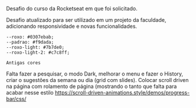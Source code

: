 Desafio do curso da Rocketseat em que foi solicitado.

Desafio atualizado para ser utilizado em um projeto da faculdade, adicionando responsividade e novas funcionalidades.

    --roxo: #0307ebab;
    --padrao: #f9dada;
    --roxo-light: #7b7de0;
    --roxo-light-2: #c7c8ff;

    Antigas cores


<!-- CARD -->
<!-- <div class="card" id="../Imagens/burger.png">
<div class="card_imagem">
    <img src="../Imagens/burger.png" alt="triplo bacon burger">
</div>

<div class="card_titulo">
    <h1>Triplo bacon burger</h1>
    <div class="card_autor">
        <p>por Jorge Relato</p>
    </div>
</div>
</div>

<div class="card" id="../Imagens/pizza.png">
    <div class="card_imagem">
        <img src="../Imagens/pizza.png" alt="Pizza 4 estações">
    </div>
    <div class="card_titulo">
        <h1>Pizza 4 estações</h1>
        <div class="card_autor">
            <p>por Fabiana Melo</p>
        </div>
    </div>
</div>

<div class="card" id="../Imagens/espaguete.png">
    <div class="card_imagem">
        <img src="../Imagens/espaguete.png" alt="Espaguete ao alho">
    </div>

    <div class="card_titulo">
        <h1>Espaguete ao alho</h1>
        <div class="card_autor">
            <p>por Júlia Kinoto</p>
        </div>
    </div>
</div>

<div class="card" id="../Imagens/lasanha.png">
    <div class="card_imagem">
        <img src="../Imagens/lasanha.png" alt="Lasanha mac n' cheese">
    </div>

    <div class="card_titulo">
        <h1>Lasanha mac n' cheese</h1>
        <div class="card_autor">
            <p>por Juliano Vieira</p>
        </div>
    </div>
</div>

<div class="card" id="../Imagens/doce.png">
    <div class="card_imagem">
        <img src="../Imagens/doce.png" alt="Docinhos pão-do-céu">
    </div>

    <div class="card_titulo">
        <h1>Docinhos pão-do-céu</h1>
        <div class="card_autor">
            <p>por Ricardo Golvea</p>
        </div>
    </div>
</div>

<div class="card" id="../Imagens/asinhas.png">
    <div class="card_imagem">
        <img src="../Imagens/asinhas.png" alt="Asinhas de frango ao barbecue">
    </div>

    <div class="card_titulo">
        <h1>Asinhas de frango ao barbecue</h1>
        <div class="card_autor">
            <p>por Vania Steroski</p>
        </div>
    </div>
</div> -->

<!-- MODAL -->
<!--
        <div class="modal_overlay">
            <div class="modal">

                <div class="close_modal">
                    <img src="../icons/x.svg"/>
                </div>

                <div class="modal_conteudo">
                    <img src="" alt="Receitas">
                </div>

                <div class="titulosModal">
                    <h1></h1>
                    <div class="autor">
                        <p></p>
                    </div>
                </div>

                <div class="modal_detalhes">
                    <div class = "ingredientes">
                        <h2>Ingredientes</h2>
                        <ul>
                            <li>1 lata de creme de leite</li>
                            <li>1 lata de milho verde</li>
                            <li>1 copo de requeijão cremoso</li>
                            <li>100 g de azeitona sem caroço</li>
                            <li>2 peitos de frango desfiados</li>
                            <li>200 g de mussarela fatiada</li>
                            <li>100 g de batata palha</li>
                            <li>1 xícara de água</li>
                            <li>1 pitada de sal</li>
                        </ul>
                    </div>
    
                    <div class="detalhes">
                        <h2>Preparo</h2>
                        <p>30 Min</p>
                        <h2 id = "rend">Rendimento</h2>
                        <p>5 Porções</p>
                    </div>
                </div>
            </div>
        </div>   
-->

<!-- RECEITA ÚNICA -->

<!-- <main>

    <div class="ham">
        <div class="card_imagem">
            <img src="../Imagens/burger.png" alt="triplo bacon burger">
        </div>
        <div class="info_card">
            <h1>Triplo bacon burger</h1>
            <p>por Jorge Relato</p>
        </div>
    </div>
    <div class="textos_receitaUnica">
        <h2>Ingredientes</h2>
            <ul class = "lista_ingredientes" id ="unico">
                <li>3 Texas Burguer Seara</li>
                <li>3 colheres de chá de óleo</li>
                <li>6 fatias de queijo cheddar</li>
                <li>2 fatias de Bacon Fatias Redondas Double Smoked Seara Gourmet</li>
                <li>1 pão de gergelim para hambúrguer</li>
            </ul>

        <h2>Modo de preparo</h2>

            <ol class = "lista_ingredientes" >
                <li>Em um liquidificador junte as gemas e o suco de limão, bata em velocidade baixa até formar uma mistura;</li>
                <li>Ainda batendo, junte o óleo em fio vagarosamente. Quando a mistura atingir um ponto cremoso, junte o restante dos ingredientes separadamente, batendo a cada adição e bata até ficar homogêneo. Coloque em um pote com tampa, leve à geladeira por pelo menos 1h;</li>
                
            </ol>
            
            <h3>Para o hambúrguer e montagem</h3>
            
            <ol class = "lista_ingredientes">
                    <li>Em uma frigideira antiaderente, adicione 1 fatia de Bacon Fatias Redondas Double Smoked Seara Gourmet por vez e frite em fogo médio até estarem douradas, por cerca de 2 minutos cada;</li>
                    <li>Aqueça uma frigideira em fogo médio, junte 1 colher de chá de óleo e frite o Texas Burguer Seara por 6 minutos, virando na metade do tempo;</li>
                    <li>Desligue a frigideira, adicione 2 fatias de queijo cheddar sobre o hambúrguer, tampe a frigideira e aguarde 1 minuto para que o queijo derreta com o calor do hambúrguer. Repita a operação com o restante dos Texas Burguer Seara;</li>
                    <li>Na parte inferior do pão de hambúrguer, disponha os três hambúrgueres com queijo cheddar. Por cima do último hambúrguer coloque o bacon fatias, a maionese e feche o pão. Sirva na sequência.</li>
            </ol>

        <h2>Informações adicionais</h2>
        <p>Entre as ideias de lanches rápidos e fáceis para fazer em casa, o Triplo Burguer Bacon é uma daquelas receitas com hambúrguer que você não consegue reproduzir apenas uma vez: depois de experimentar, sempre fica com um gostinho de quero mais!</p>
        
        <p>Além de ser tão saboroso quanto outros lanches que acompanham as mais novas versões de hambúrguer gourmet, para preparar essa receita, você só precisa de uma unidade de pão de gergelim para hambúrguer, uma maionese caseira bem feita (e, de preferência, bastante apimentada), três Texas Burguer Seara, seis fatias de queijo cheddar e uma generosa porção de bacon fatiado, com direito a suculência e o sabor marcante do Bacon fatias double smoked Seara Gourmet.</p>
            
        <p>Para turbinar ainda mais o seu sanduíche de hambúrguer, vale a pena apostar ainda em uma das nossas receitas de molho para hambúrguer que conseguem transformar qualquer lanche caseiro em uma experiência gastronômica ainda mais especial. Quer uma sugestão? Ao misturar a maionese caseira picante com um pouco de mostarda Dijon, você consegue rapidamente reproduzir o  Molho Dijonnaise, considerado um clássico das hamburguerias. E aí, vai testar a receita de Triplo Burguer Bacon na sua casa?</p>
            
        <p><b>Para preparar o Triplo Burguer Bacon, não se esqueça do Texas Burguer Seara e do Bacon fatias double smoked Seara Gourmet</b></p>
            
        <p>Talvez a gente não tenha deixado isso tão claro, mas a melhor parte do Triplo Burguer Bacon são justamente os ingredientes que conseguem transformá-lo em uma receita de hambúrguer totalmente irresistível. Um deles, sem dúvidas, é o Texas Burguer Seara, um hambúrguer feito com carnes selecionadas, somadas à combinação de um delicioso tempero da Seara.. Todo esse cuidado com o preparo resulta em um alimento saboroso, ideal para receitas de lanche, almoço e jantar, ou para ser usado como ingrediente de um delicioso sanduíche de hambúrguer, como esse.</p>
            
        <p>Outro sabor predominante desse lanche vem do Bacon fatias double smoked Seara Gourmet. Além de ser feito 100% a partir de paleta suína, esse bacon fatiado é duplamente defumado e possui a proporção ideal entre carne e gordura. Suas fatias redondas e mais grossas são ideais para complementar sanduíches como esse e outros que já apareceram aqui no Minha Receita, como o Hambúrguer Angus com Fatias Redondas de Bacon e o Duplo Burger Bacon com Picles de Cebola Roxa, Queijo Cheddar no Pão de Pimenta Biquinho.</p>
    </div>
</main> -->


Falta fazer a pesquisar, o modo Dark, melhorar o menu e fazer o History, criar o sugestões da semana ou dia (grid com slides). Colocar scroll driven na página com rolamento de página (mostrando o tanto que falta para acabar nesse estilo https://scroll-driven-animations.style/demos/progress-bar/css/
